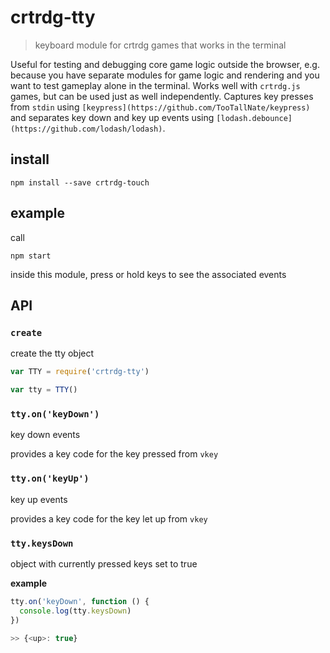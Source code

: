 # crtrdg-tty

> keyboard module for crtrdg games that works in the terminal

Useful for testing and debugging core game logic outside the browser, e.g. because you have separate modules for game logic and rendering and you want to test gameplay alone in the terminal. Works well with `crtrdg.js` games, but can be used just as well independently. Captures key presses from `stdin` using `[keypress](https://github.com/TooTallNate/keypress)` and separates key down and key up events using `[lodash.debounce](https://github.com/lodash/lodash)`.

## install

    npm install --save crtrdg-touch

## example

call

	npm start

inside this module, press or hold keys to see the associated events

## API

### `create`

create the tty object

```javascript
var TTY = require('crtrdg-tty')

var tty = TTY()
```

### `tty.on('keyDown')`

key down events

provides a key code for the key pressed from `vkey`

### `tty.on('keyUp')`

key up events

provides a key code for the key let up from `vkey`

### `tty.keysDown`

object with currently pressed keys set to true

**example**

```javascript
tty.on('keyDown', function () {
  console.log(tty.keysDown)
})

>> {<up>: true}
```
